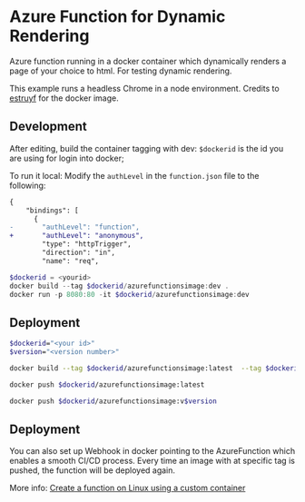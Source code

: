 # Azure Function for Dynamic Rendering
Azure function running in a docker container which dynamically renders a page of your choice to html. For testing dynamic rendering.

This example runs a headless Chrome in a node environment. Credits to [estruyf](https://github.com/estruyf/azure-function-node-puppeteer) for the docker image.


## Development

After editing, build the container tagging with dev:
`$dockerid` is the id you are using for login into docker;

To run it local:
Modify the `authLevel` in the `function.json` file to the following:

```diff
{
    "bindings": [
      {
-       "authLevel": "function",
+       "authLevel": "anonymous",
        "type": "httpTrigger",
        "direction": "in",
        "name": "req",
```

```powershell
$dockerid = <yourid>
docker build --tag $dockerid/azurefunctionsimage:dev .
docker run -p 8080:80 -it $dockerid/azurefunctionsimage:dev
```

## Deployment

```bash
$dockerid="<your id>"
$version="<version number>"

docker build --tag $dockerid/azurefunctionsimage:latest  --tag $dockerid/azurefunctionsimage:v$version .

docker push $dockerid/azurefunctionsimage:latest

docker push $dockerid/azurefunctionsimage:v$version
```
## Deployment

You can also set up Webhook in docker pointing to the AzureFunction which enables a smooth CI/CD process. Every time an image with at specific tag is pushed, the function will be deployed again.  

More info: [Create a function on Linux using a custom container](https://docs.microsoft.com/en-us/azure/azure-functions/functions-create-function-linux-custom-image?tabs=portal%2Cbash&pivots=programming-language-typescript#push-the-image-to-docker-hub)
